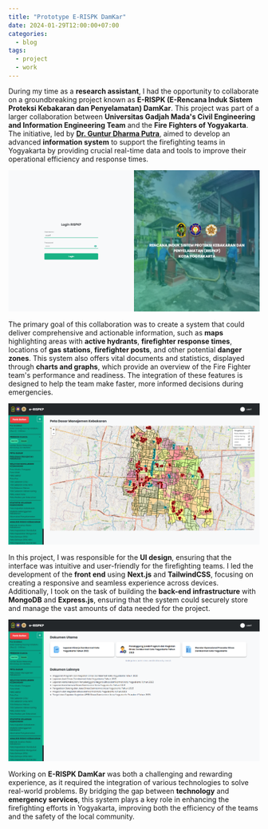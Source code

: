 ```yaml
---
title: "Prototype E-RISPK DamKar"
date: 2024-01-29T12:00:00+07:00
categories:
  - blog
tags:
  - project
  - work
---
```


During my time as a **research assistant**, I had the opportunity to collaborate on a groundbreaking project known as **E-RISPK (E-Rencana Induk Sistem Proteksi Kebakaran dan Penyelamatan) DamKar**. This project was part of a larger collaboration between **Universitas Gadjah Mada's Civil Engineering and Information Engineering Team** and the **Fire Fighters of Yogyakarta**. The initiative, led by [**Dr. Guntur Dharma Putra**](https://gdputra.github.io), aimed to develop an advanced **information system** to support the firefighting teams in Yogyakarta by providing crucial real-time data and tools to improve their operational efficiency and response times.

![RISPKP 1](/assets/images/RISPKP1.png)

The primary goal of this collaboration was to create a system that could deliver comprehensive and actionable information, such as **maps** highlighting areas with **active hydrants**, **firefighter response times**, locations of **gas stations**, **firefighter posts**, and other potential **danger zones**. This system also offers vital documents and statistics, displayed through **charts and graphs**, which provide an overview of the Fire Fighter team's performance and readiness. The integration of these features is designed to help the team make faster, more informed decisions during emergencies.

![RISPKP 2](/assets/images/RISPKP2.png)

In this project, I was responsible for the **UI design**, ensuring that the interface was intuitive and user-friendly for the firefighting teams. I led the development of the **front end** using **Next.js** and **TailwindCSS**, focusing on creating a responsive and seamless experience across devices. Additionally, I took on the task of building the **back-end infrastructure** with **MongoDB** and **Express.js**, ensuring that the system could securely store and manage the vast amounts of data needed for the project.

![RISPKP 3](/assets/images/RISPKP3.png)

Working on **E-RISPK DamKar** was both a challenging and rewarding experience, as it required the integration of various technologies to solve real-world problems. By bridging the gap between **technology** and **emergency services**, this system plays a key role in enhancing the firefighting efforts in Yogyakarta, improving both the efficiency of the teams and the safety of the local community.
